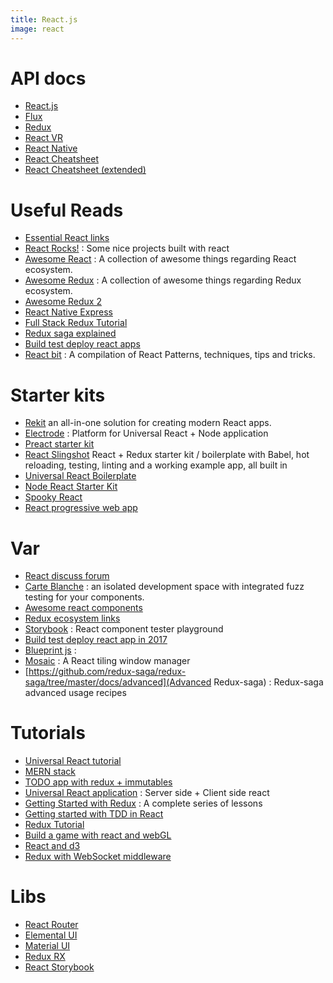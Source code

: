 ```yaml
---
title: React.js
image: react
---
```


# API docs

- [React.js](https://facebook.github.io/react/docs/getting-started.html)
- [Flux](https://facebook.github.io/flux/docs/overview.html)
- [Redux](http://rackt.org/redux/docs/basics/UsageWithReact.html)
- [React VR](https://facebookincubator.github.io/react-vr/)
- [React Native](http://facebook.github.io/react-native/docs/getting-started.html)
- [React Cheatsheet](/assets/react-cheatsheet.pdf)
- [React Cheatsheet (extended)](http://reactcheatsheet.com/)

# Useful Reads

- [Essential React links](https://curate.stash.ai/essential-react)
- [React Rocks!](http://react.rocks/) : Some nice projects built with react
- [Awesome React](https://github.com/enaqx/awesome-react) : A collection of awesome things regarding React ecosystem.
- [Awesome Redux](https://github.com/caljrimmer/awesome-redux) : A collection of awesome things regarding Redux ecosystem.
- [Awesome Redux 2](https://github.com/xgrommx/awesome-redux)
- [React Native Express](http://www.reactnativeexpress.com/)
- [Full Stack Redux Tutorial](http://teropa.info/blog/2015/09/10/full-stack-redux-tutorial.html)
- [Redux saga explained](https://shift.infinite.red/using-redux-saga-to-simplify-your-growing-react-native-codebase-2b8036f650de#.z12odvj9j)
- [Build test deploy react apps](https://blog.sqreen.io/how-to-build-test-and-deploy-react-applications/)
- [React bit](https://vasanthk.gitbooks.io/react-bits/) : A compilation of React Patterns, techniques, tips and tricks.

# Starter kits 

- [Rekit](http://rekit.js.org/) an all-in-one solution for creating modern React apps.
- [Electrode](http://www.electrode.io/#electrode-tools) : Platform for Universal React + Node application
- [Preact starter kit](https://github.com/lukeed/preact-starter)
- [React Slingshot](https://github.com/coryhouse/react-slingshot) React + Redux starter kit / boilerplate with Babel, hot reloading, testing, linting and a working example app, all built in
- [Universal React Boilerplate](https://github.com/cloverfield-tools/universal-react-boilerplate)
- [Node React Starter Kit](https://github.com/isobar-idev/node-react-stack-kit)
- [Spooky React](https://github.com/accommodavid/spooky-react)
- [React progressive web app](https://github.com/simonfl3tcher/react-progressive-web-app)

# Var

- [React discuss forum](https://discuss.reactjs.org/)
- [Carte Blanche](https://github.com/carteb/carte-blanche) : an isolated development space with integrated fuzz testing for your components. 
- [Awesome react components](https://github.com/brillout/awesome-react-components)
- [Redux ecosystem links](https://github.com/markerikson/redux-ecosystem-links)
- [Storybook](https://getstorybook.io/) : React component tester playground
- [Build test deploy react app in 2017](https://blog.sqreen.io/how-to-build-test-and-deploy-react-applications/)
- [Blueprint js](http://blueprintjs.com/docs/) : 
- [Mosaic](https://palantir.github.io/react-mosaic/) : A React tiling window manager
- [https://github.com/redux-saga/redux-saga/tree/master/docs/advanced](Advanced Redux-saga) : Redux-saga advanced usage recipes

# Tutorials

- [Universal React tutorial](http://eflorenzano.com/blog/2014/04/09/react-part-1-getting-started/)
- [MERN stack](https://hashnode.com/post/react-tutorial-using-mern-stack-ciiyus9m700qqge53mer0isxz)
- [TODO app with redux + immutables](http://www.sitepoint.com/how-to-build-a-todo-app-using-react-redux-and-immutable-js/)
- [Universal React application](https://24ways.org/2015/universal-react/) : Server side + Client side react
- [Getting Started with Redux](https://egghead.io/series/getting-started-with-redux) : A complete series of lessons
- [Getting started with TDD in React](https://semaphoreci.com/community/tutorials/getting-started-with-tdd-in-react)
- [Redux Tutorial](https://github.com/happypoulp/redux-tutorial)
- [Build a game with react and webGL](https://www.sitepoint.com/building-a-game-reactjs-and-webgl/)
- [React and d3](http://www.macwright.org/2016/10/11/d3-and-react.html)
- [Redux with WebSocket middleware](https://exec64.co.uk/blog/websockets_with_redux/)

# Libs

- [React Router](https://github.com/rackt/react-router/tree/master/docs)
- [Elemental UI](http://elemental-ui.com/)
- [Material UI](http://material-ui.com/#/components/appbar)
- [Redux RX](https://github.com/acdlite/redux-rx)
- [React Storybook](https://github.com/kadirahq/react-storybook)
